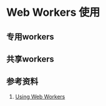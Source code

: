 # Web Workers 使用

## 专用workers

## 共享workers


## 参考资料
1. [Using Web Workers](https://developer.mozilla.org/en-US/docs/Web/API/Web_Workers_API/Using_web_workers#dedicated_workers)